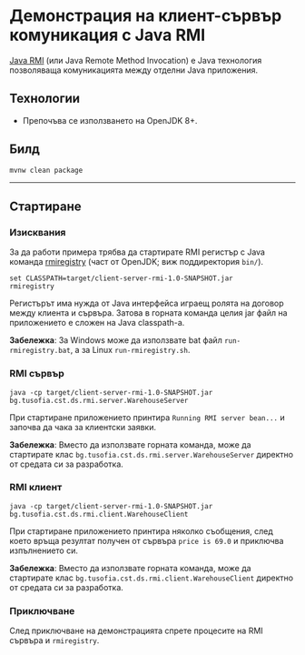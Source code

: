 # Демонстрация на клиент-сървър комуникация с Java RMI

[Java RMI](https://en.wikipedia.org/wiki/Java_remote_method_invocation) (или Java Remote Method Invocation) e Java технология позволяваща комуникацията между отделни Java приложения.

## Технологии
- Препочъва се използването на OpenJDK 8+.

## Билд
```
mvnw clean package
```

---

## Стартиране

### Изисквания
За да работи примера трябва да стартирате RMI регистър с Java команда [rmiregistry](https://docs.oracle.com/javase/7/docs/technotes/tools/solaris/rmiregistry.html) (част от OpenJDK; виж поддиректория `bin/`).
```
set CLASSPATH=target/client-server-rmi-1.0-SNAPSHOT.jar
rmiregistry
```
Регистърът има нужда от Java интерфейса играещ ролята на договор между клиента и сървъра. Затова в горната команда целия jar файл на приложението е сложен на Java classpath-а.

**Забележка**: За Windows може да използвате bat файл `run-rmiregistry.bat`, а за Linux `run-rmiregistry.sh`.

### RMI сървър
```
java -cp target/client-server-rmi-1.0-SNAPSHOT.jar bg.tusofia.cst.ds.rmi.server.WarehouseServer
```
При стартиране приложението принтира `Running RMI server bean...` и започва да чака за клиентски заявки. 

**Забележка**: Вместо да използвате горната команда, може да стартирате клас `bg.tusofia.cst.ds.rmi.server.WarehouseServer` директно от средата си за разработка.

### RMI клиент
```
java -cp target/client-server-rmi-1.0-SNAPSHOT.jar bg.tusofia.cst.ds.rmi.client.WarehouseClient
```
При стартиране приложението принтира няколко съобщения, след което връща резултат получен от сървъра `price is 69.0` и приключва изпълнението си.  

**Забележка**: Вместо да използвате горната команда, може да стартирате клас `bg.tusofia.cst.ds.rmi.client.WarehouseClient` директно от средата си за разработка.

### Приключване
След приключване на демонстрацията спрете процесите на RMI сървъра и `rmiregistry`.